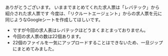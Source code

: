 ありがとうございます。
いままでまとめてくれた求人票は「レバテック」から紹介された求人票です
今度は、「リクルートエージェント」からの求人票を元に同じようなGoogleシートを作成してほしいです。

* ですが今回の求人表はレバテックほどうまくまとまっておりません。
* 今回の求人票の数は22個あります。
* 22個のファイルを一気にアップロードすることはできないため、一旦ジップにまとめてみました。